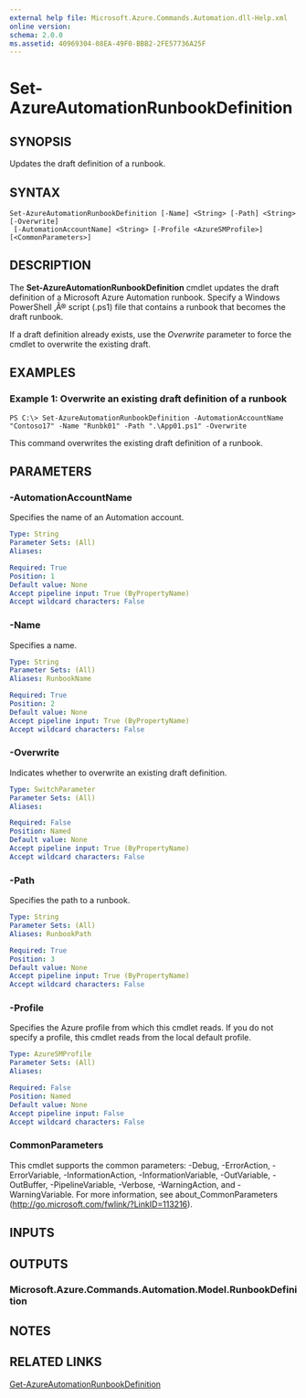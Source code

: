 ```yaml
---
external help file: Microsoft.Azure.Commands.Automation.dll-Help.xml
online version: 
schema: 2.0.0
ms.assetid: 40969304-08EA-49F0-BBB2-2FE57736A25F
---
```


# Set-AzureAutomationRunbookDefinition

## SYNOPSIS
Updates the draft definition of a runbook.

## SYNTAX

```
Set-AzureAutomationRunbookDefinition [-Name] <String> [-Path] <String> [-Overwrite]
 [-AutomationAccountName] <String> [-Profile <AzureSMProfile>] [<CommonParameters>]
```

## DESCRIPTION
The **Set-AzureAutomationRunbookDefinition** cmdlet updates the draft definition of a Microsoft Azure Automation runbook.
Specify a Windows PowerShell ‚Â® script (.ps1) file that contains a runbook that becomes the draft runbook.

If a draft definition already exists, use the *Overwrite* parameter to force the cmdlet to overwrite the existing draft.

## EXAMPLES

### Example 1: Overwrite an existing draft definition of a runbook
```
PS C:\> Set-AzureAutomationRunbookDefinition -AutomationAccountName "Contoso17" -Name "Runbk01" -Path ".\App01.ps1" -Overwrite
```

This command overwrites the existing draft definition of a runbook.

## PARAMETERS

### -AutomationAccountName
Specifies the name of an Automation account.

```yaml
Type: String
Parameter Sets: (All)
Aliases: 

Required: True
Position: 1
Default value: None
Accept pipeline input: True (ByPropertyName)
Accept wildcard characters: False
```

### -Name
Specifies a name.

```yaml
Type: String
Parameter Sets: (All)
Aliases: RunbookName

Required: True
Position: 2
Default value: None
Accept pipeline input: True (ByPropertyName)
Accept wildcard characters: False
```

### -Overwrite
Indicates whether to overwrite an existing draft definition.

```yaml
Type: SwitchParameter
Parameter Sets: (All)
Aliases: 

Required: False
Position: Named
Default value: None
Accept pipeline input: True (ByPropertyName)
Accept wildcard characters: False
```

### -Path
Specifies the path to a runbook.

```yaml
Type: String
Parameter Sets: (All)
Aliases: RunbookPath

Required: True
Position: 3
Default value: None
Accept pipeline input: True (ByPropertyName)
Accept wildcard characters: False
```

### -Profile
Specifies the Azure profile from which this cmdlet reads.
If you do not specify a profile, this cmdlet reads from the local default profile.

```yaml
Type: AzureSMProfile
Parameter Sets: (All)
Aliases: 

Required: False
Position: Named
Default value: None
Accept pipeline input: False
Accept wildcard characters: False
```

### CommonParameters
This cmdlet supports the common parameters: -Debug, -ErrorAction, -ErrorVariable, -InformationAction, -InformationVariable, -OutVariable, -OutBuffer, -PipelineVariable, -Verbose, -WarningAction, and -WarningVariable. For more information, see about_CommonParameters (http://go.microsoft.com/fwlink/?LinkID=113216).

## INPUTS

## OUTPUTS

### Microsoft.Azure.Commands.Automation.Model.RunbookDefinition

## NOTES

## RELATED LINKS

[Get-AzureAutomationRunbookDefinition](./Get-AzureAutomationRunbookDefinition.md)


